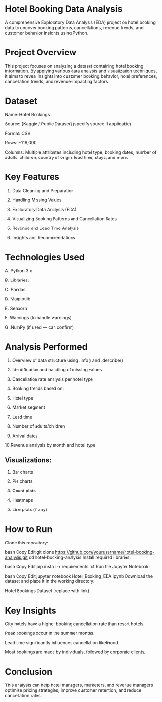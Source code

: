 # Hotel Booking Data Analysis
A comprehensive Exploratory Data Analysis (EDA) project on hotel booking data to uncover booking patterns, cancellations, revenue trends, and customer behavior insights using Python.

# Project Overview
This project focuses on analyzing a dataset containing hotel booking information. By applying various data analysis and visualization techniques, it aims to reveal insights into customer booking behavior, hotel preferences, cancellation trends, and revenue-impacting factors.

# Dataset
Name: Hotel Bookings

Source: [Kaggle / Public Dataset] (specify source if applicable)

Format: CSV

Rows: ~119,000

Columns: Multiple attributes including hotel type, booking dates, number of adults, children, country of origin, lead time, stays, and more.

# Key Features
1. Data Cleaning and Preparation

2. Handling Missing Values

3. Exploratory Data Analysis (EDA)

4. Visualizing Booking Patterns and Cancellation Rates

5. Revenue and Lead Time Analysis

6. Insights and Recommendations

# Technologies Used
A. Python 3.x

B. Libraries:

C. Pandas

D. Matplotlib

E. Seaborn

F. Warnings (to handle warnings)

G .NumPy (if used — can confirm)

# Analysis Performed
1. Overview of data structure using .info() and .describe()

2. Identification and handling of missing values

3. Cancellation rate analysis per hotel type

4. Booking trends based on:

5. Hotel type

6. Market segment

7. Lead time

8. Number of adults/children

9. Arrival dates

10.Revenue analysis by month and hotel type

## Visualizations:

1. Bar charts

2. Pie charts

3. Count plots

4. Heatmaps

5. Line plots (if any)
   
# How to Run
Clone this repository:

bash
Copy
Edit
git clone https://github.com/yourusername/hotel-booking-analysis.git
cd hotel-booking-analysis
Install required libraries:

bash
Copy
Edit
pip install -r requirements.txt
Run the Jupyter Notebook:

bash
Copy
Edit
jupyter notebook Hotel_Booking_EDA.ipynb
Download the dataset and place it in the working directory:

Hotel Bookings Dataset (replace with link)

# Key Insights
City hotels have a higher booking cancellation rate than resort hotels.

Peak bookings occur in the summer months.

Lead time significantly influences cancellation likelihood.

Most bookings are made by individuals, followed by corporate clients.

# Conclusion
This analysis can help hotel managers, marketers, and revenue managers optimize pricing strategies, improve customer retention, and reduce cancellation rates.
